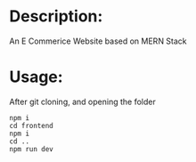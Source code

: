 # Description:
An E Commerice Website based on MERN Stack

# Usage:
After git cloning, and opening the folder
```
npm i
cd frontend
npm i
cd ..
npm run dev
```
